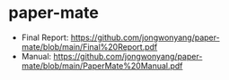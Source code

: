 # paper-mate
- Final Report: https://github.com/jongwonyang/paper-mate/blob/main/Final%20Report.pdf
- Manual: https://github.com/jongwonyang/paper-mate/blob/main/PaperMate%20Manual.pdf
